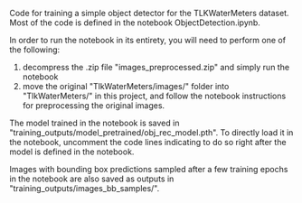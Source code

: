 Code for training a simple object detector for the TLKWaterMeters dataset. Most of the code is defined in the notebook ObjectDetection.ipynb.

In order to run the notebook in its entirety, you will need to perform one of the following:
  1) decompress the .zip file "images_preprocessed.zip" and simply run the notebook
  2) move the original "TlkWaterMeters/images/" folder into "TlkWaterMeters/" in this project, and follow the notebook instructions for preprocessing the original images.

The model trained in the notebook is saved in "training_outputs/model_pretrained/obj_rec_model.pth". To directly load it in the notebook, uncomment the code lines indicating to do so right after the model is defined in the notebook.

Images with bounding box predictions sampled after a few training epochs in the notebook are also saved as outputs in "training_outputs/images_bb_samples/".
